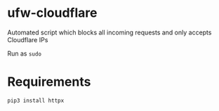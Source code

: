 # ufw-cloudflare
Automated script which blocks all incoming requests and only accepts Cloudflare IPs

Run as ``sudo``
# Requirements
```pip3 install httpx```<br>
